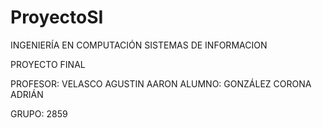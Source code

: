 # ProyectoSI

INGENIERÍA EN COMPUTACIÓN
SISTEMAS DE INFORMACION 

PROYECTO FINAL 

PROFESOR: 
VELASCO AGUSTIN AARON
ALUMNO: 
GONZÁLEZ CORONA ADRIÁN

GRUPO: 2859
